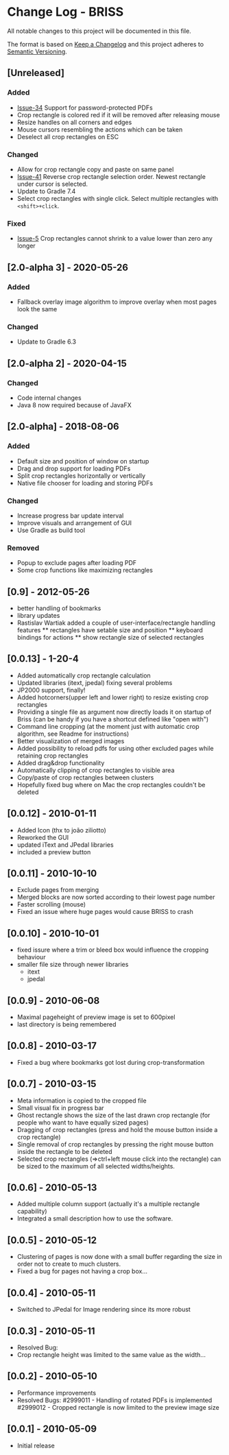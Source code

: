 <!---
 * Copyright 2010 Gerhard Aigner
 * 
 * This file is part of BRISS.
 * 
 * BRISS is free software: you can redistribute it and/or modify it under the
 * terms of the GNU General Public License as published by the Free Software
 * Foundation, either version 3 of the License, or (at your option) any later
 * version.
 * 
 * BRISS is distributed in the hope that it will be useful, but WITHOUT ANY
 * WARRANTY; without even the implied warranty of MERCHANTABILITY or FITNESS FOR
 * A PARTICULAR PURPOSE. See the GNU General Public License for more details.
 * 
 * You should have received a copy of the GNU General Public License along with
 * BRISS. If not, see http://www.gnu.org/licenses/.
--> 

# Change Log - BRISS
All notable changes to this project will be documented in this file.

The format is based on [Keep a Changelog](http://keepachangelog.com/)
and this project adheres to [Semantic Versioning](http://semver.org/).

## [Unreleased]

### Added

* [Issue-34](https://github.com/mbaeuerle/Briss-2.0/issues/34) Support for password-protected PDFs
* Crop rectangle is colored red if it will be removed after releasing mouse
* Resize handles on all corners and edges
* Mouse cursors resembling the actions which can be taken
* Deselect all crop rectangles on ESC

### Changed

* Allow for crop rectangle copy and paste on same panel
* [Issue-41](https://github.com/mbaeuerle/Briss-2.0/issues/41) Reverse crop rectangle selection order. Newest rectangle under cursor is selected.
* Update to Gradle 7.4
* Select crop rectangles with single click. Select multiple rectangles with `<shift>+click`.

### Fixed
* [Issue-5](https://github.com/mbaeuerle/Briss-2.0/issues/5) Crop rectangles cannot shrink to a value lower than zero any longer

## [2.0-alpha 3] - 2020-05-26

### Added
* Fallback overlay image algorithm to improve overlay when most pages look the same

### Changed
* Update to Gradle 6.3

## [2.0-alpha 2] - 2020-04-15

### Changed
* Code internal changes
* Java 8 now required because of JavaFX

## [2.0-alpha] - 2018-08-06

### Added
* Default size and position of window on startup
* Drag and drop support for loading PDFs
* Split crop rectangles horizontally or vertically
* Native file chooser for loading and storing PDFs

### Changed
* Increase progress bar update interval
* Improve visuals and arrangement of GUI
* Use Gradle as build tool

### Removed
* Popup to exclude pages after loading PDF
* Some crop functions like maximizing rectangles

## [0.9] - 2012-05-26
 * better handling of bookmarks
* library updates
* Rastislav Wartiak added a couple of user-interface/rectangle handling features
** rectangles have setable size and position
** keyboard bindings for actions
** show rectangle size of selected rectangles

## [0.0.13] - 1-20-4 
* Added automatically crop rectangle calculation
* Updated libraries (itext, jpedal) fixing several problems
* JP2000 support, finally!
* Added hotcorners(upper left and lower right) to resize existing crop rectangles
* Providing a single file as argument now directly loads it on startup of Briss 
     (can be handy if you have a shortcut defined like "open with")
* Command line cropping (at the moment just with automatic crop algorithm,
     see Readme for instructions)
* Better visualization of merged images
* Added possibility to reload pdfs for using other excluded pages while
     retaining crop rectangles
* Added drag&drop functionality
* Automatically clipping of crop rectangles to visible area
* Copy/paste of crop rectangles between clusters 	
* Hopefully fixed bug where on Mac the crop rectangles couldn't be deleted

## [0.0.12] - 2010-01-11
* Added Icon (thx to joão ziliotto)
* Reworked the GUI
* updated iText and JPedal libraries
* included a preview button

## [0.0.11] - 2010-10-10
* Exclude pages from merging
* Merged blocks are now sorted according to their lowest page number
* Faster scrolling (mouse)
* Fixed an issue where huge pages would cause BRISS to crash

## [0.0.10] - 2010-10-01
* fixed issure where a trim or bleed box would influence the cropping behaviour
* smaller file size through newer libraries
  * itext
  * jpedal 

## [0.0.9] - 2010-06-08
* Maximal pageheight of preview image is set to 600pixel
* last directory is being remembered 

## [0.0.8] - 2010-03-17
* Fixed a bug where bookmarks got lost during crop-transformation

## [0.0.7] - 2010-03-15
* Meta information is copied to the cropped file
* Small visual fix in progress bar
* Ghost rectangle shows the size of the last drawn crop rectangle (for people who want to have equally sized pages)
* Dragging of crop rectangles (press and hold the mouse button inside a crop rectangle)
* Single removal of crop rectangles by pressing the right mouse button inside the rectangle to be deleted
* Selected crop rectangles (=>ctrl+left mouse click into the rectangle) can be sized to the maximum of all selected widths/heights.

## [0.0.6] - 2010-05-13
* Added multiple column support (actually it's a multiple rectangle capability)
* Integrated a small description how to use the software.

## [0.0.5] - 2010-05-12
* Clustering of pages is now done with a small buffer regarding the size in order not to create to much clusters.
* Fixed a bug for pages not having a crop box... 

## [0.0.4] - 2010-05-11
* Switched to JPedal for Image rendering since its more robust

## [0.0.3] - 2010-05-11
* Resolved Bug:
* Crop rectangle height was limited to the same value as the width... 

## [0.0.2] - 2010-05-10
* Performance improvements
* Resolved Bugs:
   #2999011 - Handling of rotated PDFs is implemented
   #2999012 - Cropped rectangle is now limited to the preview image size 

## [0.0.1] - 2010-05-09
* Initial release
